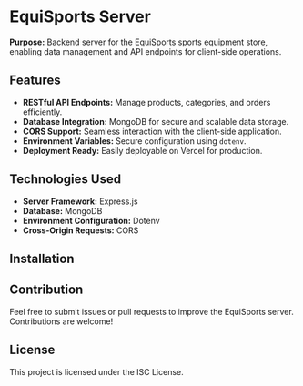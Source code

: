 # EquiSports Server

**Purpose:** Backend server for the EquiSports sports equipment store, enabling data management and API endpoints for client-side operations.

## Features

- **RESTful API Endpoints:** Manage products, categories, and orders efficiently.
- **Database Integration:** MongoDB for secure and scalable data storage.
- **CORS Support:** Seamless interaction with the client-side application.
- **Environment Variables:** Secure configuration using `dotenv`.
- **Deployment Ready:** Easily deployable on Vercel for production.

## Technologies Used

- **Server Framework:** Express.js
- **Database:** MongoDB
- **Environment Configuration:** Dotenv
- **Cross-Origin Requests:** CORS

## Installation

## Contribution

Feel free to submit issues or pull requests to improve the EquiSports server. Contributions are welcome!

## License

This project is licensed under the ISC License.
